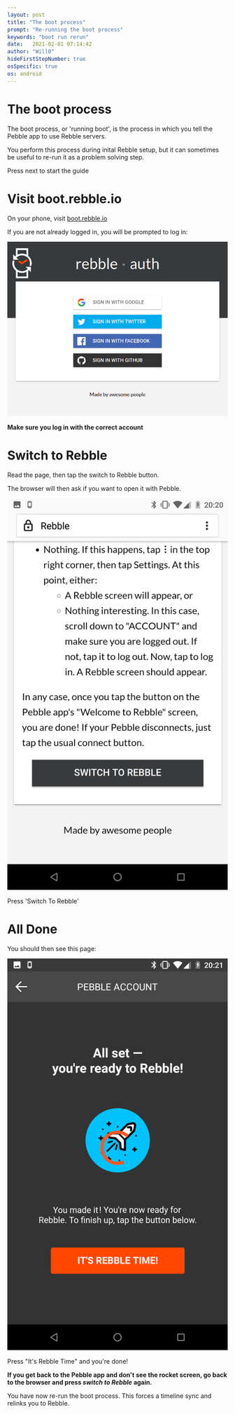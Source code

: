 ```yaml
---
layout: post
title: "The boot process"
prompt: "Re-running the boot process"
keywords: "boot run rerun"
date:   2021-02-01 07:14:42
author: "Will0"
hideFirstStepNumber: true
osSpecific: true
os: android
---
```


# The boot process

The boot process, or 'running boot', is the process in which you tell the Pebble app to use Rebble servers.   

You perform this process during inital Rebble setup, but it can sometimes be useful to re-run it as a problem solving step.

Press next to start the guide

# Visit boot.rebble.io

On your phone, visit [boot.rebble.io](https://boot.rebble.io)

<notmobile>
    <qr url="https://boot.rebble.io" />
</notmobile>

If you are not already logged in, you will be prompted to log in:

![](/images/misc/auth.png)

**Make sure you log in with the correct account**   

# Switch to Rebble

Read the page, then tap the switch to Rebble button.   

The browser will then ask if you want to open it with Pebble.

![](/images/setup/11.png)

Press 'Switch To Rebble'

# All Done

You should then see this page:

![](/images/setup/12.png)

Press "It's Rebble Time" and you're done!

**If you get back to the Pebble app and don't see the rocket screen, go back to the browser and press *switch to Rebble* again.**

You have now re-run the boot process. This forces a timeline sync and relinks you to Rebble.